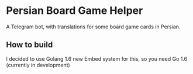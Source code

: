 # Persian Board Game Helper 

A Telegram bot, with translations for some board game cards in Persian.

## How to build 

I decided to use Golang 1.6 new Embed system for this, so you need Go 1.6 (currently in development)
  
